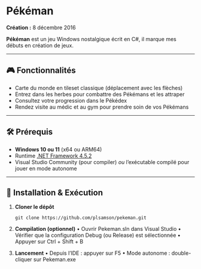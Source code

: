 # Pékéman

**Création :** 8 décembre 2016

**Pékéman** est un jeu Windows nostalgique écrit en C#, il marque mes débuts en création de jeux.

---

## 🎮 Fonctionnalités

- Carte du monde en tileset classique (déplacement avec les flèches)
- Entrez dans les herbes pour combattre des Pékémans et les attraper
- Consultez votre progression dans le Pékédex
- Rendez visite au médic et au gym pour prendre soin de vos Pékémans

---

## 🛠 Prérequis

- **Windows 10 ou 11** (x64 ou ARM64)
- Runtime [.NET Framework 4.5.2](https://dotnet.microsoft.com/download/dotnet-framework/net452)
- Visual Studio Community (pour compiler) _ou_ l’exécutable compilé pour jouer en mode autonome

---

## 🚀 Installation & Exécution

1. **Cloner le dépôt**

   `git clone https://github.com/plsamson/pekeman.git`

2. **Compilation (optionnel)**
   • Ouvrir Pekeman.sln dans Visual Studio
   • Vérifier que la configuration Debug (ou Release) est sélectionnée
   • Appuyer sur Ctrl + Shift + B

3. **Lancement**
   • Depuis l’IDE : appuyer sur F5
   • Mode autonome : double-cliquer sur Pekeman.exe
